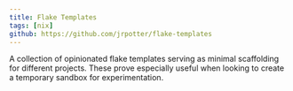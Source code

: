 ```yaml
---
title: Flake Templates
tags: [nix]
github: https://github.com/jrpotter/flake-templates
---
```


A collection of opinionated flake templates serving as minimal scaffolding for
different projects. These prove especially useful when looking to create a
temporary sandbox for experimentation.

